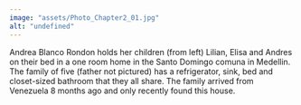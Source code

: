 ```yaml
---
image: "assets/Photo_Chapter2_01.jpg"
alt: "undefined"
---
```

Andrea Blanco Rondon holds her children (from left) Lilian, Elisa and Andres on their bed in a one room home in the Santo Domingo comuna in Medellin. The family of five (father not pictured) has a refrigerator, sink, bed and closet-sized bathroom that they all share. The family arrived from Venezuela 8 months ago and only recently found this house.